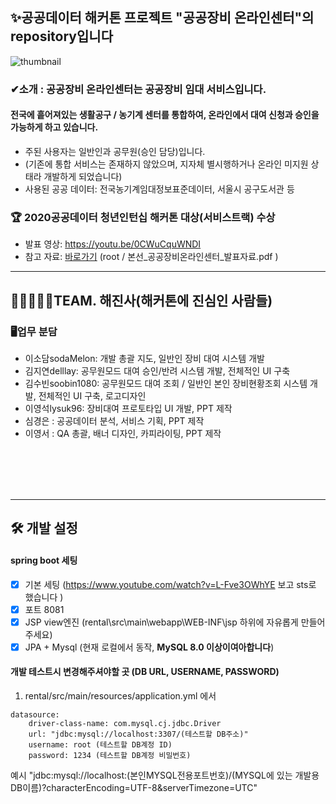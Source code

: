 ## ✨공공데이터 해커톤 프로젝트 "공공장비 온라인센터"의 repository입니다
![thumbnail](https://github.com/machine-rental-service/rental-proto/blob/dev/thumbnail.gif?raw=true)

### ✔소개 : **공공장비 온라인센터**는 공공장비 임대 서비스입니다. 
#### 전국에 흩어져있는 생활공구 / 농기계 센터를 통합하여, 온라인에서 대여 신청과 승인을 가능하게 하고 있습니다. 
- 주된 사용자는 일반인과 공무원(승인 담당)입니다.
- (기존에 통합 서비스는 존재하지 않았으며, 지자체 별시행하거나 온라인 미지원 상태라 개발하게 되었습니다)
- 사용된 공공 데이터: 전국농기계임대정보표준데이터, 서울시 공구도서관 등

    
      
        
###  🏆 2020공공데이터 청년인턴십 해커톤 대상(서비스트랙) 수상
- 발표 영상: https://youtu.be/0CWuCquWNDI
- 참고 자료: [바로가기](https://github.com/machine-rental-service/rental-proto/blob/dev/%EB%B3%B8%EC%84%A0_%EA%B3%B5%EA%B3%B5%EC%9E%A5%EB%B9%84%EC%98%A8%EB%9D%BC%EC%9D%B8%EC%84%BC%ED%84%B0_%EB%B0%9C%ED%91%9C%EC%9E%90%EB%A3%8C.pdf) (root / 본선_공공장비온라인센터_발표자료.pdf )




---------
## 🧑‍🤝‍🧑👭👫TEAM. 해진사(해커톤에 진심인 사람들)
### 🖥업무 분담
- 이소담sodaMelon: 개발 총괄 지도, 일반인 장비 대여 시스템 개발
- 김지연delllay: 공무원모드 대여 승인/반려 시스템 개발, 전체적인 UI 구축
- 김수빈soobin1080: 공무원모드 대여 조회 / 일반인 본인 장비현황조회 시스템 개발, 전체적인 UI 구축, 로고디자인
- 이영석lysuk96: 장비대여 프로토타입 UI 개발, PPT 제작
- 심경은 : 공공데이터 분석, 서비스 기획, PPT 제작
- 이영서 : QA 총괄, 배너 디자인, 카피라이팅, PPT 제작

<br/> <br/> <br/> <br/> 

---------

## 🛠️ 개발 설정
#### spring boot 세팅 
- [x] 기본 세팅 (https://www.youtube.com/watch?v=L-Fve3OWhYE 보고 sts로 했습니다 ) 
- [x] 포트 8081
- [x] JSP view엔진 (rental\src\main\webapp\WEB-INF\jsp 하위에 자유롭게 만들어주세요)
- [x] JPA + Mysql (현재 로컬에서 동작, **MySQL 8.0 이상이여아합니다**)

#### 개발 테스트시 변경해주셔야할 곳 (DB URL, USERNAME, PASSWORD)
1. rental/src/main/resources/application.yml 에서 
```
datasource:
    driver-class-name: com.mysql.cj.jdbc.Driver
    url: "jdbc:mysql://localhost:3307/(테스트할 DB주소)"
    username: root (테스트할 DB계정 ID)
    password: 1234 (테스트할 DB계정 비밀번호)
```

예시 "jdbc:mysql://localhost:(본인MYSQL전용포트번호)/(MYSQL에 있는 개발용 DB이름)?characterEncoding=UTF-8&serverTimezone=UTC"


